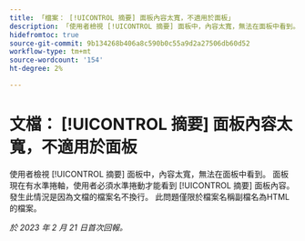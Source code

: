 ```yaml
---
title: 「檔案： [!UICONTROL 摘要] 面板內容太寬，不適用於面板」
description: 「使用者檢視 [!UICONTROL 摘要] 面板中，內容太寬，無法在面板中看到。 面板現在有水準捲軸，使用者必須水準捲動才能看到 [!UICONTROL 摘要] 面板內容。 發生此情況是因為文檔的檔案名不換行。 此問題僅限於檔案名稱副檔名為HTML的檔案。」
hidefromtoc: true
source-git-commit: 9b134268b406a8c590b0c55a9d2a27506db60d52
workflow-type: tm+mt
source-wordcount: '154'
ht-degree: 2%

---
```



# 文檔： [!UICONTROL 摘要] 面板內容太寬，不適用於面板

使用者檢視 [!UICONTROL 摘要] 面板中，內容太寬，無法在面板中看到。 面板現在有水準捲軸，使用者必須水準捲動才能看到 [!UICONTROL 摘要] 面板內容。 發生此情況是因為文檔的檔案名不換行。 此問題僅限於檔案名稱副檔名為HTML的檔案。

_於 2023 年 2 月 21 日首次回報。_

